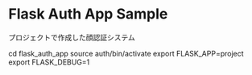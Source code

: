 # Flask Auth App Sample

プロジェクトで作成した顔認証システム

cd flask_auth_app
source auth/bin/activate
export FLASK_APP=project
export FLASK_DEBUG=1
